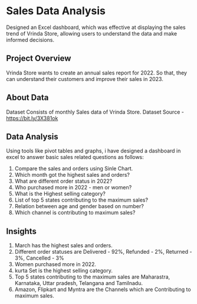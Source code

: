 # Sales Data Analysis
Designed an Excel dashboard, which was effective at displaying the sales trend of Vrinda Store, allowing users to understand the data and make informed decisions. 
## Project Overview
Vrinda Store wants to create an annual sales report for 2022. So that, they can understand their customers and improve their sales in 2023.
## About Data
Dataset Consists of monthly Sales data of Vrinda Store.
Dataset Source - https://bit.ly/3X381ok
## Data Analysis
Using tools like pivot tables and graphs, i have designed a dashboard in excel to answer basic sales related questions as follows:
1. Compare the sales and orders using Sinle Chart.
2. Which month got the highest sales and orders?
3. What are different order status in 2022?
4. Who purchased more in 2022 - men or women?
5. What is the Highest selling category?
6. List of top 5 states contributing to the maximum sales?
7. Relation between age and gender based on number?
8. Which channel is contributing to maximum sales?
## Insights
1. March has the highest sales and orders.
2. Different order statuses are Delivered - 92%, Refunded - 2%, Returned - 3%, Cancelled - 3%
3. Women purchased more in 2022.
4. kurta Set is the highest selling category.
5. Top 5 states contributing to the maximum sales are Maharastra, Karnataka, Uttar pradesh, Telangana and Tamilnadu.
6. Amazon, Flipkart and Myntra are the Channels which are Contributing to maximum sales.
   

